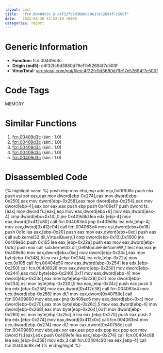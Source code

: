 ```yaml
---
layout: post
title:  "fcn.00409d3c @ c4f32fc9d3680d79e17e52694f7c500f"
date:   2021-08-30 15:52:19 +0300
categories: report
---
```


# Generic Information
- **Function:** fcn.00409d3c
- **Origin (md5):** c4f32fc9d3680d79e17e52694f7c500f
- **VirusTotal:** [virustotal.com/gui/file/c4f32fc9d3680d79e17e52694f7c500f][virustotal_ref]

# Code Tags
<span class="tag" id="MEMORY">MEMORY</span>


# Similar Functions

1. [fcn.00409d3c][similar_1_ref] (sim.: 1.0)
2. [fcn.00409d3c][similar_2_ref] (sim.: 1.0)
3. [fcn.00409d3c][similar_3_ref] (sim.: 1.0)
4. [fcn.00409d3c][similar_4_ref] (sim.: 1.0)
5. [fcn.00409d3c][similar_5_ref] (sim.: 1.0)


# Disassembled Code

{% highlight nasm %}
push ebp
mov ebp,esp
add esp,0xfffffd8c
push ebx
push esi
xor eax,eax
mov dword[ebp-0x274],eax
mov dword[ebp-0x250],eax
mov dword[ebp-0x258],eax
mov dword[ebp-0x254],eax
mov dword[ebp-4],eax
xor eax,eax
push ebp
push 0x409ef7
push dword fs:[eax]
mov dword fs:[eax],esp
mov eax,dword[ebp+8]
mov ebx,dword[eax-4]
cmp dword[ebx+0x14],0
jne 0x409d8d
lea edx,[ebp-4]
mov eax,dword[0x412c80]
call fcn.004063e4
jmp 0x409d9a
lea edx,[ebp-4]
mov eax,dword[0x412c04]
call fcn.004063e4
mov esi,dword[ebx+0x18]
push 0x1c
lea eax,[ebp-0x20]
push eax
mov eax,dword[ebx+0xc]
push eax
call sub.kernel32.dll_VirtualQuery_1
cmp dword[ebp-0x10],0x1000
jne 0x409e6c
push 0x105
lea eax,[ebp-0x22a]
push eax
mov eax,dword[ebp-0x1c]
push eax
call sub.kernel32.dll_GetModuleFileNameW_1
test eax,eax
je 0x409e6c
mov eax,dword[ebx+0xc]
mov dword[ebp-0x24c],eax
mov byte[ebp-0x248],5
lea eax,[ebp-0x254]
lea edx,[ebp-0x22a]
mov ecx,0x105
call fcn.00404e50
mov eax,dword[ebp-0x254]
lea edx,[ebp-0x250]
call fcn.00408028
mov eax,dword[ebp-0x250]
mov dword[ebp-0x244],eax
mov byte[ebp-0x240],0x11
mov eax,dword[ebp-4]
mov dword[ebp-0x23c],eax
mov byte[ebp-0x238],0x11
mov dword[ebp-0x234],esi
mov byte[ebp-0x230],5
lea eax,[ebp-0x24c]
push eax
push 3
lea edx,[ebp-0x258]
mov eax,dword[0x412c38]
call fcn.004063e4
mov ecx,dword[ebp-0x258]
mov dl,1
mov eax,dword[0x40758c]
call fcn.00409860
mov ebx,eax
jmp 0x409ec6
mov eax,dword[ebx+0xc]
mov dword[ebp-0x270],eax
mov byte[ebp-0x26c],5
mov eax,dword[ebp-4]
mov dword[ebp-0x268],eax
mov byte[ebp-0x264],0x11
mov dword[ebp-0x260],esi
mov byte[ebp-0x25c],5
lea eax,[ebp-0x270]
push eax
push 2
lea edx,[ebp-0x274]
mov eax,dword[0x412c0c]
call fcn.004063e4
mov ecx,dword[ebp-0x274]
mov dl,1
mov eax,dword[0x40758c]
call fcn.00409860
mov ebx,eax
xor eax,eax
pop edx
pop ecx
pop ecx
mov dword fs:[eax],edx
push 0x409efe
lea eax,[ebp-0x274]
call fcn.00404c88
lea eax,[ebp-0x258]
mov edx,3
call fcn.00404c90
lea eax,[ebp-4]
call fcn.00404c88
ret 
{% endhighlight %}


[similar_1_ref]: /report/fcn.00409d3c@5a9e6257062d8fd09bc1612cd995b797
[similar_2_ref]: /report/fcn.00409d3c@5d991d1a7a9b58aecd5ee95b2d0d7bd9
[similar_3_ref]: /report/fcn.00409d3c@a8c51c88e2272f2397cc463a3ffa4544
[similar_4_ref]: /report/fcn.00409d3c@6e87b7ccbd19229e0b0b6b0b21948a18
[similar_5_ref]: /report/fcn.00409d3c@0ad8edd40a874a1aec993fe82d20aeec
[virustotal_ref]: https://www.virustotal.com/gui/file/c4f32fc9d3680d79e17e52694f7c500f